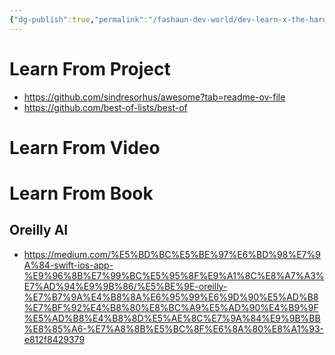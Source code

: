 ```yaml
---
{"dg-publish":true,"permalink":"/fashaun-dev-world/dev-learn-x-the-hardway/the-hard-way/"}
---
```



# Learn From Project
- https://github.com/sindresorhus/awesome?tab=readme-ov-file
- https://github.com/best-of-lists/best-of

# Learn From Video
# Learn From Book
## Oreilly AI
- https://medium.com/%E5%BD%BC%E5%BE%97%E6%BD%98%E7%9A%84-swift-ios-app-%E9%96%8B%E7%99%BC%E5%95%8F%E9%A1%8C%E8%A7%A3%E7%AD%94%E9%9B%86/%E5%BE%9E-oreilly-%E7%B7%9A%E4%B8%8A%E6%95%99%E6%9D%90%E5%AD%B8%E7%BF%92%E4%B8%80%E8%BC%A9%E5%AD%90%E4%B9%9F%E5%AD%B8%E4%B8%8D%E5%AE%8C%E7%9A%84%E9%9B%BB%E8%85%A6-%E7%A8%8B%E5%BC%8F%E6%8A%80%E8%A1%93-e812f8429379